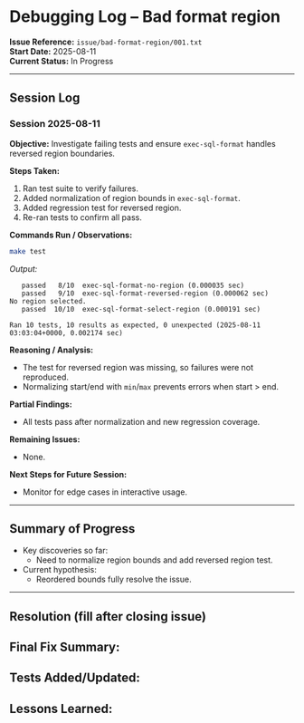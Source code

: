 # Debugging Log – Bad format region

**Issue Reference:** `issue/bad-format-region/001.txt`  
**Start Date:** 2025-08-11  
**Current Status:** In Progress  

---

## Session Log

### Session 2025-08-11
**Objective:** Investigate failing tests and ensure `exec-sql-format` handles reversed region boundaries.

**Steps Taken:**  
1. Ran test suite to verify failures.  
2. Added normalization of region bounds in `exec-sql-format`.  
3. Added regression test for reversed region.  
4. Re-ran tests to confirm all pass.

**Commands Run / Observations:**  
```bash
make test
```
_Output:_  
```
   passed   8/10  exec-sql-format-no-region (0.000035 sec)
   passed   9/10  exec-sql-format-reversed-region (0.000062 sec)
No region selected.
   passed  10/10  exec-sql-format-select-region (0.000191 sec)

Ran 10 tests, 10 results as expected, 0 unexpected (2025-08-11 03:03:04+0000, 0.002174 sec)
```

**Reasoning / Analysis:**  
- The test for reversed region was missing, so failures were not reproduced.  
- Normalizing start/end with `min`/`max` prevents errors when start > end.  

**Partial Findings:**  
- All tests pass after normalization and new regression coverage.  

**Remaining Issues:**  
- None.  

**Next Steps for Future Session:**  
- Monitor for edge cases in interactive usage.  

---

## Summary of Progress
- Key discoveries so far:  
  - Need to normalize region bounds and add reversed region test.  
- Current hypothesis:  
  - Reordered bounds fully resolve the issue.  

---

## Resolution (fill after closing issue)
**Final Fix Summary:**  
-  

**Tests Added/Updated:**  
-  

**Lessons Learned:**  
-  
